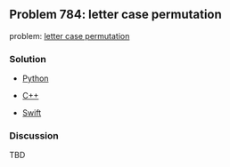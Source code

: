 ## Problem 784: letter case permutation

problem: [letter case permutation](https://leetcode.com/problems/letter-case-permutation/)

### Solution

- [Python](../python/problem784.py)

- [C++](../cpp/problem784.cpp)

- [Swift](../swift/problem784.swift)

### Discussion

TBD


